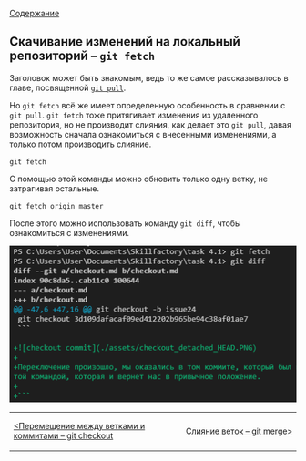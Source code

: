 [Содержание](./readme.md)

## Скачивание изменений на локальный репозиторий – `git fetch`

Заголовок может быть знакомым, ведь то же самое рассказывалось в главе, посвященной [`git pull`](./pull.md).

Но `git fetch` всё же имеет определенную особенность в сравнении с `git pull`. `git fetch` тоже притягивает изменения из удаленного репозитория, но не производит слияния, как делает это `git pull`, давая возможность сначала ознакомиться с внесенными изменениями, а только потом производить слияние.

```
git fetch 
```

С помощью этой команды можно обновить только одну ветку, не затрагивая остальные.

```
git fetch origin master
```

После этого можно использовать команду `git diff`, чтобы ознакомиться с изменениями.

![fetch diff](./assets/fetch_diff.PNG)

<table width="100%">
<td width="50%">

[<Перемещение между ветками и коммитами – git checkout](./checkout.md)

</td>
<td style="text-align:right">

[Слияние веток – git merge>](./merge.md)

</td>
</table>